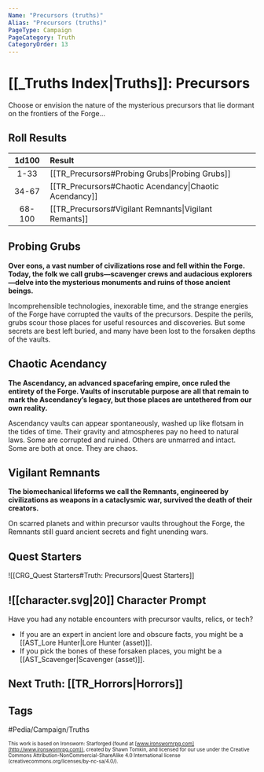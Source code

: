 ```yaml
---
Name: "Precursors (truths)"
Alias: "Precursors (truths)"
PageType: Campaign
PageCategory: Truth
CategoryOrder: 13
---
```

#  [[_Truths Index|Truths]]: Precursors
Choose or envision the nature of the mysterious precursors that lie dormant on the frontiers of the Forge...

## Roll Results
| 1d100 | Result |
|:---:|:--- |
| 1-33 | [[TR_Precursors#Probing Grubs\|Probing Grubs]] |
| 34-67 | [[TR_Precursors#Chaotic Acendancy\|Chaotic Acendancy]] |
| 68-100 | [[TR_Precursors#Vigilant Remnants\|Vigilant Remants]] |

## Probing Grubs
**Over eons, a vast number of civilizations rose and fell within the Forge. Today, the folk we call grubs—scavenger crews and audacious explorers—delve into the mysterious monuments and ruins of those ancient beings.** 
 
Incomprehensible technologies, inexorable time, and the strange energies of the Forge have corrupted the vaults of the precursors. Despite the perils, grubs scour those places for useful resources and discoveries. But some secrets are best left buried, and many have been lost to the forsaken depths of the vaults.

## Chaotic Acendancy
**The Ascendancy, an advanced spacefaring empire, once ruled the entirety of the Forge. Vaults of inscrutable purpose are all that remain to mark the Ascendancy’s legacy, but those places are untethered from our own reality.** 
 
Ascendancy vaults can appear spontaneously, washed up like flotsam in the tides of time. Their gravity and atmospheres pay no heed to natural laws. Some are corrupted and ruined. Others are unmarred and intact. Some are both at once. They are chaos.

## Vigilant Remnants
**The biomechanical lifeforms we call the Remnants, engineered by civilizations as weapons in a cataclysmic war, survived the death of their creators.** 

On scarred planets and within precursor vaults throughout the Forge, the Remnants still guard ancient secrets and fight unending wars.

## Quest Starters
![[CRG_Quest Starters#Truth: Precursors|Quest Starters]]

## ![[character.svg|20]] Character Prompt
Have you had any notable encounters with precursor vaults, relics, or tech?
- If you are an expert in ancient lore and obscure facts, you might be a [[AST_Lore Hunter|Lore Hunter (asset)]].
- If you pick the bones of these forsaken places, you might be a [[AST_Scavenger|Scavenger (asset)]].

## Next Truth: [[TR_Horrors|Horrors]]

## Tags
#Pedia/Campaign/Truths

<font size=-2>This work is based on Ironsworn: Starforged (found at [www.ironswornrpg.com](http://www.ironswornrpg.com)), created by Shawn Tomkin, and licensed for our use under the Creative Commons Attribution-NonCommercial-ShareAlike 4.0 International license  (creativecommons.org/licenses/by-nc-sa/4.0/).</font>